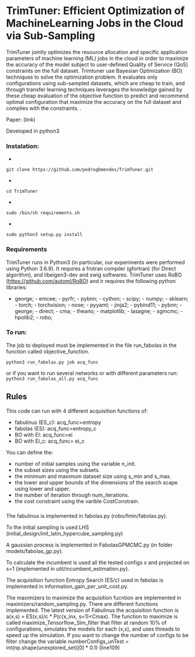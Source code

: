 # TrimTuner: Efficient Optimization of MachineLearning Jobs in the Cloud via Sub-Sampling

TrimTuner jointly optimizes the resource allocation and specific application parameters of machine learning (ML) jobs in the cloud in order to maximize the accuracy of the model subject to user-defined Quality of Service (QoS) constraints on the full dataset. Trimtuner use Bayesian Optimization (BO) techniques to solve the optimization problem. It evaluates only configurations using sub-sampled datasets, which are cheap to train, and through transfer learning techniques leverages the knowledge gained by these cheap evaluation of the objective function to predict and recommend optimal configuration that maximize the accuracy on the full dataset and complies with the constraints. .

Paper: (link)


Developed in python3



### Instalation:
* ```download the TrimTuner: 
```
git clone https://github.com/pedrogbmendes/TrimTuner.git
```
* ```enter in the downloaded directory: 
```
cd TrimTuner 
```
* ```run the comand to install the required software and python packages: 
```
sudo /bin/sh requirements.sh
```
* ```run the following command to install TrimTuner: 
```
sudo python3 setup.py install
```



### Requirements

TrimTuner runs in Python3 (in particular, our experiments were performed using Python 3.6.9).
It requires a frotran compiler (gfortran) (for Direct algorithm), and libeigen3-dev and swig softwares.
TrimTuner uses RoBO (https://github.com/automl/RoBO) and ir requires the following python libraries:
- george; - emcee; - pyrfr; - pybnn; - cython; - scipy; - numpy; - sklearn; - torch; - torchvision; - nose; - pyyaml; - jinja2; - pybind11; - pybnn; - george; - direct; - cma; - theano; - matplotlib; - lasagne; - sgmcmc; - hpolib2; - robo;




    
  
### To run:

The job to deployed must be implemented in the file run_fabolas in the function called objective_function.

```python3 run_fabolas.py job acq_func```
  
or if you want to run  several networks or with different parameters run:
```python3 run_fabolas_all.py acq_func```
  
  
## Rules

This code can run with 4 different acquisition functions of:

* fabulinus (ES_c):  acq_func=entropy
* fabolas (ES): acq_func=entropy_c
* BO with EI:   acq_func=ei
* BO with EI_c:  acq_func= ei_c


You can define the:
* number of initial samples using the variable n_init.
* the subset sizes using the subsets.
* the minimum and maximum dataset size using s_min and s_max.
* the lower and upper bounds of the dimensions of the search scape using lower and upper.
* the number of iteration through num_iterations.
* the cost constraint using the varible CostConstrain.
 
###
 
The fabulinus is implemented in fabolas.py (robo/fmin/fabolas.py).
 
To the initial sampling is used LHS (initial_design/init_latin_hypercube_sampling.py)

A gaussian process is implemented in FabolasGPMCMC.py (in folder models/fabolas_gp.py).

To calculate the incumbent is used all the tested configs x and projected on s=1 (implemented in util/incumbent_estimation.py).

The acquisition function Entropy Search (ES/c) used in fabolas is implemented in information_gain_per_unit_cost.py. 

The maximizers to maximize the acquisition fucntion are implemented in maximizers/random_sampling.py. 
There are different functions implemented. The latest version of Fabulinus the acquisition function is a(x,s) = ES(x,s)/c * P(c(x_inx, s=1)<Cmax).
The function to maximize is called maximize_Tensorflow_Sim_filter that filter at random 10% of configurations, simulates the models for each (x,s),  and uses threads to speed up the simulation. If you want to change the number of configs to be filter change the variable numberConfigs_unTest = int(np.shape(unexplored_set)[0] * 0.1) (line109)

